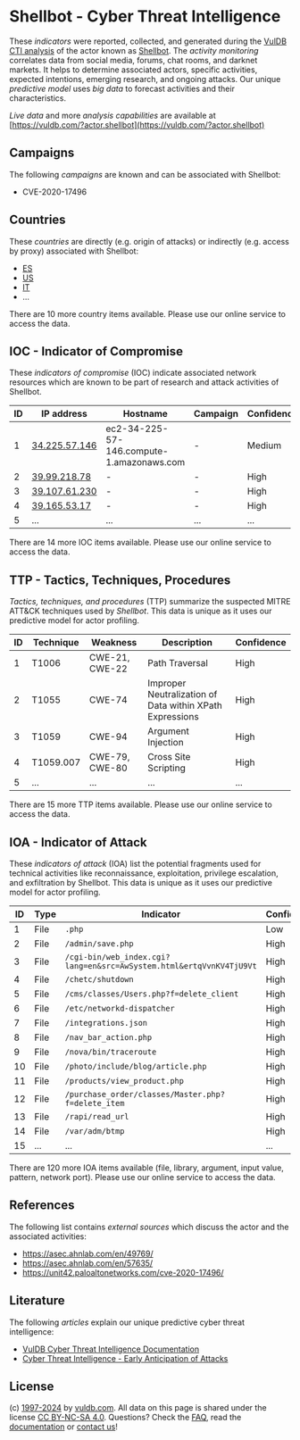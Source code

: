 # Shellbot - Cyber Threat Intelligence

These _indicators_ were reported, collected, and generated during the [VulDB CTI analysis](https://vuldb.com/?kb.cti) of the actor known as [Shellbot](https://vuldb.com/?actor.shellbot). The _activity monitoring_ correlates data from social media, forums, chat rooms, and darknet markets. It helps to determine associated actors, specific activities, expected intentions, emerging research, and ongoing attacks. Our unique _predictive model_ uses _big data_ to forecast activities and their characteristics.

_Live data_ and more _analysis capabilities_ are available at [https://vuldb.com/?actor.shellbot](https://vuldb.com/?actor.shellbot)

## Campaigns

The following _campaigns_ are known and can be associated with Shellbot:

* CVE-2020-17496

## Countries

These _countries_ are directly (e.g. origin of attacks) or indirectly (e.g. access by proxy) associated with Shellbot:

* [ES](https://vuldb.com/?country.es)
* [US](https://vuldb.com/?country.us)
* [IT](https://vuldb.com/?country.it)
* ...

There are 10 more country items available. Please use our online service to access the data.

## IOC - Indicator of Compromise

These _indicators of compromise_ (IOC) indicate associated network resources which are known to be part of research and attack activities of Shellbot.

ID | IP address | Hostname | Campaign | Confidence
-- | ---------- | -------- | -------- | ----------
1 | [34.225.57.146](https://vuldb.com/?ip.34.225.57.146) | ec2-34-225-57-146.compute-1.amazonaws.com | - | Medium
2 | [39.99.218.78](https://vuldb.com/?ip.39.99.218.78) | - | - | High
3 | [39.107.61.230](https://vuldb.com/?ip.39.107.61.230) | - | - | High
4 | [39.165.53.17](https://vuldb.com/?ip.39.165.53.17) | - | - | High
5 | ... | ... | ... | ...

There are 14 more IOC items available. Please use our online service to access the data.

## TTP - Tactics, Techniques, Procedures

_Tactics, techniques, and procedures_ (TTP) summarize the suspected MITRE ATT&CK techniques used by _Shellbot_. This data is unique as it uses our predictive model for actor profiling.

ID | Technique | Weakness | Description | Confidence
-- | --------- | -------- | ----------- | ----------
1 | T1006 | CWE-21, CWE-22 | Path Traversal | High
2 | T1055 | CWE-74 | Improper Neutralization of Data within XPath Expressions | High
3 | T1059 | CWE-94 | Argument Injection | High
4 | T1059.007 | CWE-79, CWE-80 | Cross Site Scripting | High
5 | ... | ... | ... | ...

There are 15 more TTP items available. Please use our online service to access the data.

## IOA - Indicator of Attack

These _indicators of attack_ (IOA) list the potential fragments used for technical activities like reconnaissance, exploitation, privilege escalation, and exfiltration by Shellbot. This data is unique as it uses our predictive model for actor profiling.

ID | Type | Indicator | Confidence
-- | ---- | --------- | ----------
1 | File | `.php` | Low
2 | File | `/admin/save.php` | High
3 | File | `/cgi-bin/web_index.cgi?lang=en&src=AwSystem.html&ertqVvnKV4TjU9Vt` | High
4 | File | `/chetc/shutdown` | High
5 | File | `/cms/classes/Users.php?f=delete_client` | High
6 | File | `/etc/networkd-dispatcher` | High
7 | File | `/integrations.json` | High
8 | File | `/nav_bar_action.php` | High
9 | File | `/nova/bin/traceroute` | High
10 | File | `/photo/include/blog/article.php` | High
11 | File | `/products/view_product.php` | High
12 | File | `/purchase_order/classes/Master.php?f=delete_item` | High
13 | File | `/rapi/read_url` | High
14 | File | `/var/adm/btmp` | High
15 | ... | ... | ...

There are 120 more IOA items available (file, library, argument, input value, pattern, network port). Please use our online service to access the data.

## References

The following list contains _external sources_ which discuss the actor and the associated activities:

* https://asec.ahnlab.com/en/49769/
* https://asec.ahnlab.com/en/57635/
* https://unit42.paloaltonetworks.com/cve-2020-17496/

## Literature

The following _articles_ explain our unique predictive cyber threat intelligence:

* [VulDB Cyber Threat Intelligence Documentation](https://vuldb.com/?kb.cti)
* [Cyber Threat Intelligence - Early Anticipation of Attacks](https://www.scip.ch/en/?labs.20201022)

## License

(c) [1997-2024](https://vuldb.com/?kb.changelog) by [vuldb.com](https://vuldb.com/?kb.about). All data on this page is shared under the license [CC BY-NC-SA 4.0](https://creativecommons.org/licenses/by-nc-sa/4.0/). Questions? Check the [FAQ](https://vuldb.com/?kb.faq), read the [documentation](https://vuldb.com/?kb) or [contact us](https://vuldb.com/?contact)!
